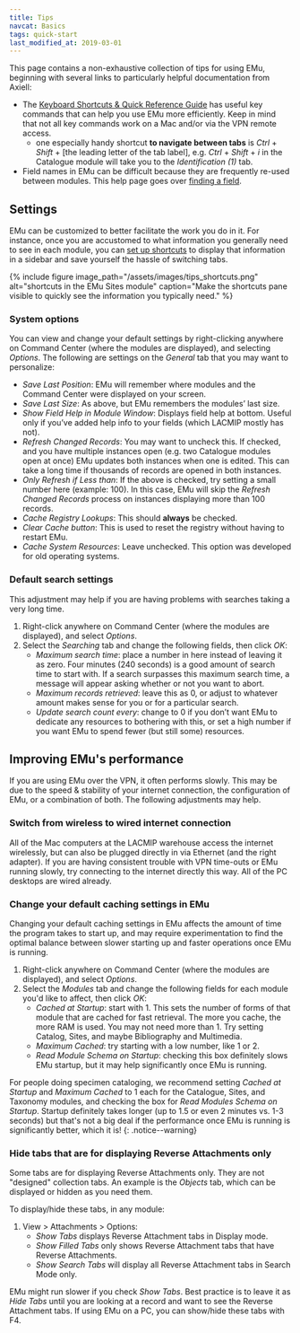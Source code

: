 ```yaml
---
title: Tips
navcat: Basics
tags: quick-start
last_modified_at: 2019-03-01
---
```

This page contains a non-exhaustive collection of tips for using EMu, beginning with several links to particularly helpful documentation from Axiell:

- The [Keyboard Shortcuts & Quick Reference Guide](http://help.emu.axiell.com/latest/en/Resources/Downloads/Quick%20Reference%20Guide/EMu_QuickRef_Guide_IE_20170629.pdf) has useful key commands that can help you use EMu more efficiently. Keep in mind that not all key commands work on a Mac and/or via the VPN remote access.
    - one especially handy shortcut **to navigate between tabs** is *Ctrl* + *Shift* + [the leading letter of the tab label], e.g. *Ctrl* + *Shift* + *i* in the Catalogue module will take you to the *Identification (1)* tab.
- Field names in EMu can be difficult because they are frequently re-used between modules. This help page goes over [finding a field](http://help.emu.axiell.com/latest/en/Topics/Common/Find%20a%20field.htm).

## Settings

EMu can be customized to better facilitate the work you do in it. For instance, once you are accustomed to what information you generally need to see in each module, you can [set up shortcuts](http://help.emu.axiell.com/latest/en/Topics/Common/Shortcuts%20View.htm?Highlight=shortcut) to display that information in a sidebar and save yourself the hassle of switching tabs.

{% include figure image_path="/assets/images/tips_shortcuts.png" alt="shortcuts in the EMu Sites module" caption="Make the shortcuts pane visible to quickly see the information you typically need." %}

### System options

You can view and change your default settings by right-clicking anywhere on Command Center (where the modules are displayed), and selecting *Options*. The following are settings on the *General* tab that you may want to personalize:
- *Save Last Position*: EMu will remember where modules and the Command Center were displayed on your screen.
- *Save Last Size*: As above, but EMu remembers the modules’ last size.
- *Show Field Help in Module Window*: Displays field help at bottom. Useful only if you’ve added help info to your fields (which LACMIP mostly has not).
- *Refresh Changed Records*: You may want to uncheck this. If checked, and you have multiple instances open (e.g. two Catalogue modules open at once) EMu updates both instances when one is edited. This can take a long time if thousands of records are opened in both instances.
- *Only Refresh if Less than*: If the above is checked, try setting a small number here (example: 100). In this case, EMu will skip the *Refresh Changed Records* process on instances displaying more than 100 records.
- *Cache Registry Lookups*: This should **always** be checked.
- *Clear Cache button*: This is used to reset the registry without having to restart EMu.
- *Cache System Resources*: Leave unchecked. This option was developed for old operating systems.

### Default search settings

This adjustment may help if you are having problems with searches taking a very long time.
1. Right-click anywhere on Command Center (where the modules are displayed), and select *Options*.
1. Select the *Searching* tab and change the following fields, then click *OK*:
    - *Maximum search time*: place a number in here instead of leaving it as zero. Four minutes (240 seconds) is a good amount of search time to start with. If a search surpasses this maximum search time, a message will appear asking whether or not you want to abort.
    - *Maximum records retrieved*: leave this as 0, or adjust to whatever amount makes sense for you or for a particular search.
    - *Update search count every*: change to 0 if you don’t want EMu to dedicate any resources to bothering with this, or set a high number if you want EMu to spend fewer (but still some) resources.

## Improving EMu's performance

If you are using EMu over the VPN, it often performs slowly. This may be due to the speed & stability of your internet connection, the configuration of EMu, or a combination of both. The following adjustments may help.

### Switch from wireless to wired internet connection

All of the Mac computers at the LACMIP warehouse access the internet wirelessly, but can also be plugged directly in via Ethernet (and the right adapter). If you are having consistent trouble with VPN time-outs or EMu running slowly, try connecting to the internet directly this way. All of the PC desktops are wired already.

### Change your default caching settings in EMu

Changing your default caching settings in EMu affects the amount of time the program takes to start up, and may require experimentation to find the optimal balance between slower starting up and faster operations once EMu is running.
1. Right-click anywhere on Command Center (where the modules are displayed), and select *Options*.
1. Select the *Modules* tab and change the following fields for each module you'd like to affect, then click *OK*:
    - *Cached at Startup*: start with 1. This sets the number of forms of that module that are cached for fast retrieval. The more you cache, the more RAM is used. You may not need more than 1. Try setting Catalog, Sites, and maybe Bibliography and Multimedia.
    - *Maximum Cached*: try starting with a low number, like 1 or 2.
    - *Read Module Schema on Startup*: checking this box definitely slows EMu startup, but it may help significantly once EMu is running.

For people doing specimen cataloging, we recommend setting *Cached at Startup* and *Maximum Cached* to 1 each for the Catalogue, Sites, and Taxonomy modules, and checking the box for *Read Modules Schema on Startup*. Startup definitely takes longer (up to 1.5 or even 2 minutes vs. 1-3 seconds) but that's not a big deal if the performance once EMu is running is significantly better, which it is!
{: .notice--warning}

### Hide tabs that are for displaying Reverse Attachments only

Some tabs are for displaying Reverse Attachments only.  They are not "designed" collection tabs. An example is the *Objects* tab, which can be displayed or hidden as you need them.

To display/hide these tabs, in any module:
1. View > Attachments > Options:
    - *Show Tabs* displays Reverse Attachment tabs in Display mode.
    - *Show Filled Tabs* only shows  Reverse Attachment tabs that have Reverse Attachments.
    - *Show Search Tabs* will display all Reverse Attachment tabs in Search Mode only.

EMu might run slower if you check *Show Tabs*.  Best practice is to leave it as *Hide Tabs* until you are looking at a record and want to see the Reverse Attachment tabs.  If using EMu on a PC, you can show/hide these tabs with F4. 
